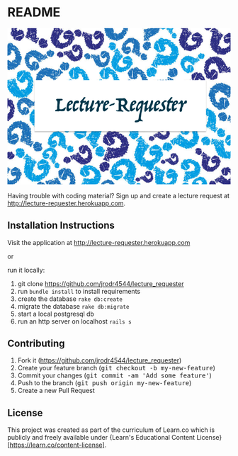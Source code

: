 
# README
![Lecture-Requester Logo](https://github.com/Jrodr4544/lecture_requester/blob/master/logo.png)

Having trouble with coding material? Sign up and create a lecture request at http://lecture-requester.herokuapp.com. 

## Installation Instructions

Visit the application at http://lecture-requester.herokuapp.com

or

run it locally:

1. git clone https://github.com/jrodr4544/lecture_requester
2. run `bundle install` to install requirements
3. create the database `rake db:create`
4. migrate the database `rake db:migrate`
5. start a local postgresql db
6. run an http server on localhost `rails s`

## Contributing
1. Fork it (https://github.com/jrodr4544/lecture_requester)
2. Create your feature branch (<tt>git checkout -b my-new-feature</tt>)
3. Commit your changes (<tt>git commit -am 'Add some feature'</tt>)
4. Push to the branch (<tt>git push origin my-new-feature</tt>)
5. Create a new Pull Request

## License
This project was created as part of the curriculum of Learn.co which is publicly and freely available under {Learn's Educational Content License}[https://learn.co/content-license].